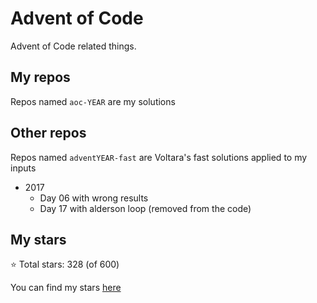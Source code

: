 # Advent of Code

Advent of Code related things.

## My repos

Repos named `aoc-YEAR` are my solutions

## Other repos

Repos named `adventYEAR-fast` are Voltara's fast solutions applied to my inputs

* 2017
  * Day 06 with wrong results
  * Day 17 with alderson loop (removed from the code)

## My stars

⭐ Total stars: 328 (of 600)

You can find my stars [here](STARS.md)
